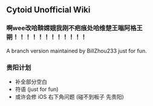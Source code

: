 ## Cytoid Unofficial Wiki

### 啊wee改哈鞥嫦娥我刚不疤痕处哈维楚王嗡阿格王朔！！！！！！！！！！！！

A branch version maintained by BillZhou233 just for fun.

### 贵阳计划

- 补全部分空白
- 符语 (just for fun)
- 或许会修 iOS 右下角问题 (碰不到板子 先贵阳)
